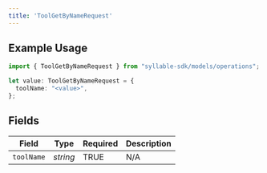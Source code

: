 ```yaml
---
title: 'ToolGetByNameRequest'
---
```


## Example Usage

```typescript
import { ToolGetByNameRequest } from "syllable-sdk/models/operations";

let value: ToolGetByNameRequest = {
  toolName: "<value>",
};
```

## Fields

| Field              | Type               | Required           | Description        |
| ------------------ | ------------------ | ------------------ | ------------------ |
| `toolName`         | *string*           | TRUE | N/A                |